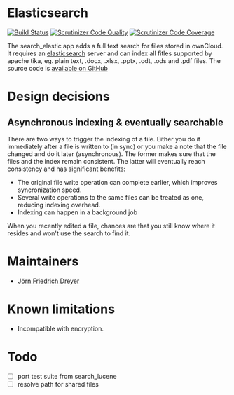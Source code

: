# Elasticsearch

[![Build Status](https://secure.travis-ci.org/owncloud/search_elastic.png)](http://travis-ci.org/owncloud/search_elastic)
[![Scrutinizer Code Quality](https://scrutinizer-ci.com/g/owncloud/search_elastic/badges/quality-score.png)](https://scrutinizer-ci.com/g/owncloud/search_elastic/)
[![Scrutinizer Code Coverage](https://scrutinizer-ci.com/g/owncloud/search_elastic/badges/coverage.png)](https://scrutinizer-ci.com/g/owncloud/search_elastic/)

The search_elastic app adds a full text search for files stored in ownCloud. It requires an
[elasticsearch](http://www.elasticsearch.org) server and can index all fitles supported by
 apache tika, eg. plain text, .docx, .xlsx, .pptx, .odt, .ods and .pdf files. The source
code is [available on GitHub](https://github.com/owncloud/search_elastic)

# Design decisions

## Asynchronous indexing & eventually searchable

There are two ways to trigger the indexing of a file. Either you do it immediately after a file is written to (in sync)
or you make a note that the file changed and do it later (asynchronous). The former makes sure that the files and the
index remain consistent. The latter will eventually reach consistency and has significant benefits:

* The original file write operation can complete earlier, which improves syncronization speed.
* Several write operations to the same files can be treated as one, reducing indexing overhead.
* Indexing can happen in a background job

When you recently edited a file, chances are that you still know where it resides and won't use the search to find it.

# Maintainers

* [Jörn Friedrich Dreyer](https://github.com/butonic)

# Known limitations

* Incompatible with encryption.

# Todo

-[ ] port test suite from search_lucene
-[ ] resolve path for shared files
